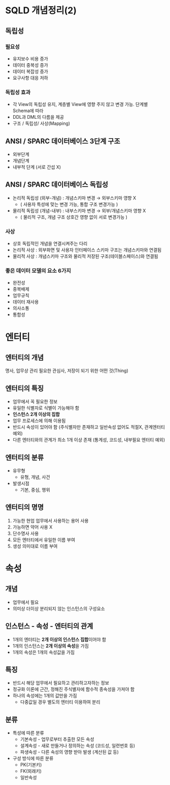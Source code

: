 # SQLD 개념정리(2)
## 독립성
### 필요성
+ 유지보수 비용 증가
+ 데이터 중복성 증가
+ 데이터 복잡성 증가
+ 요구사항 대응 저하
### 독립성 효과
+ 각 View의 독립성 유지, 계층별 View에 영향 주지 않고 변경 가능. 단계별 Schema에 따라 
+ DDL과 DML의 다름을 제공
+ 구조 / 독립성/ 사상(Mapping)

## ANSI / SPARC 데이터베이스 3단계 구조 
+ 외부단계
+ 개념단계
+ 내부적 단계 (서로 간섭 X)
## ANSI / SPARC 데이터베이스 독립성
+ 논리적 독립성 (외부-개념) : 개념스키마 변경 → 외부스키마 영향 X
  + ( 사용자 특성에 맞는 변경 가능, 통합 구조 변경가능 )
+ 물리적 독립성 (개념-내부) : 내부스키마 변경 → 외부/개념스키마 영향 X
  + ( 물리적 구조, 개념 구조 상호간 영향 없이 서로 변경가능 )
### 사상
+ 상호 독립적인 개념을 연결시켜주는 다리
+ 논리적 사상 : 외부화면 및 사용자 인터페이스 스키마 구조는 개념스키마와 연결됨 
+ 물리적 사상 : 개념스키마 구조와 물리적 저장된 구조(테이블스페이스)와 연결됨

### 좋은 데이터 모델의 요소 6가지
+ 완전성
+ 중복배제
+ 업무규칙
+ 데이터 재사용
+ 의사소통
+ 통합성

# 엔터티
## 엔터티의 개념
명사, 업무상 관리 필요한 관심사, 저장이 되기 위한 어떤 것(Thing)
## 엔터티의 특징
+ 업무에서 꼭 필요한 정보
+ 유일한 식별자로 식별이 가능해야 함
+ **인스턴스 2개 이상의 집합**
+ 업무 프로세스에 의해 이용됨
+ 반드시 속성이 있어야 함 (주식별자만 존재하고 일반속성 없어도 적절X, 관계엔터티 예외) 
+ 다른 엔터티와의 관계가 최소 1개 이상 존재 (통계성, 코드성, 내부필요 엔터티 예외)

## 엔터티의 분류
+ 유무형
    + 유형, 개념, 사건
+ 발생시점
    + 기본, 중심, 행위
## 엔터티의 명명
1. 가능한 현업 업무에서 사용하는 용어 사용 
2. 가능하면 약어 사용 X
3. 단수명사 사용
4. 모든 엔터티에서 유일한 이름 부여
5. 생성 의미대로 이름 부여

# 속성
## 개념
+ 업무에서 필요
+ 의미상 더이상 분리되지 않는 인스턴스의 구성요소
## 인스턴스 - 속성 - 엔터티의 관계
+ 1개의 엔터티는 **2개 이상의 인스턴스 집합**이어야 함 
+ 1개의 인스턴스는 **2개 이상의 속성**을 가짐
+ 1개의 속성은 1개의 속성값을 가짐
## 특징
+ 반드시 해당 업무에서 필요하고 관리하고자하는 정보
+ 정규화 이론에 근간, 정해진 주식별자에 함수적 종속성을 가져야 함
+ 하나의 속성에는 1개의 값만을 가짐
    + 다중값일 경우 별도의 엔터티 이용하여 분리
## 분류
+ 특성에 따른 분류
    + 기본속성 - 업무로부터 추출한 모든 속성
    + 설계속성 - 새로 만들거나 정의하는 속성 (코드성, 일련번호 등) 
    + 파생속성 - 다른 속성의 영향 받아 발생 (계산된 값 등)
+ 구성 방식에 따른 분류
    + PK(기본키)
    + FK(외래키)
    + 일반속성